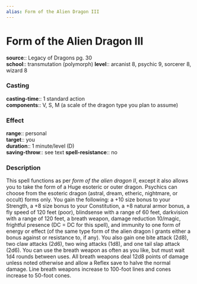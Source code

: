 ```yaml
---
alias: Form of the Alien Dragon III
---
```


# Form of the Alien Dragon III 

**source**:: Legacy of Dragons pg. 30  
**school**:: transmutation (polymorph)
**level**:: arcanist 8, psychic 9, sorcerer 8, wizard 8

### Casting 

**casting-time**:: 1 standard action  
**components**:: V, S, M (a scale of the dragon type you plan to assume)

### Effect 

**range**:: personal  
**target**:: you  
**duration**:: 1 minute/level (D)  
**saving-throw**:: see text
**spell-resistance**:: no

### Description 

This spell functions as per *form of the alien dragon II*, except it also allows you to take the form of a Huge esoteric or outer dragon. Psychics can choose from the esoteric dragon (astral, dream, etheric, nightmare, or occult) forms only. You gain the following: a +10 size bonus to your Strength, a +8 size bonus to your Constitution, a +8 natural armor bonus, a fly speed of 120 feet (poor), blindsense with a range of 60 feet, darkvision with a range of 120 feet, a breath weapon, damage reduction 10/magic, frightful presence (DC = DC for this spell), and immunity to one form of energy or effect (of the same type form of the alien dragon I grants either a bonus against or resistance to, if any). You also gain one bite attack (2d8), two claw attacks (2d6), two wing attacks (1d8), and one tail slap attack (2d6). You can use the breath weapon as often as you like, but must wait 1d4 rounds between uses. All breath weapons deal 12d8 points of damage unless noted otherwise and allow a Reflex save to halve the normal damage. Line breath weapons increase to 100-foot lines and cones increase to 50-foot cones.
